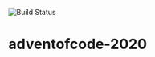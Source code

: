![Build Status](https://github.com/pauldambra//adventofcode-2020/workflows/Python+application/badge.svg)

# adventofcode-2020